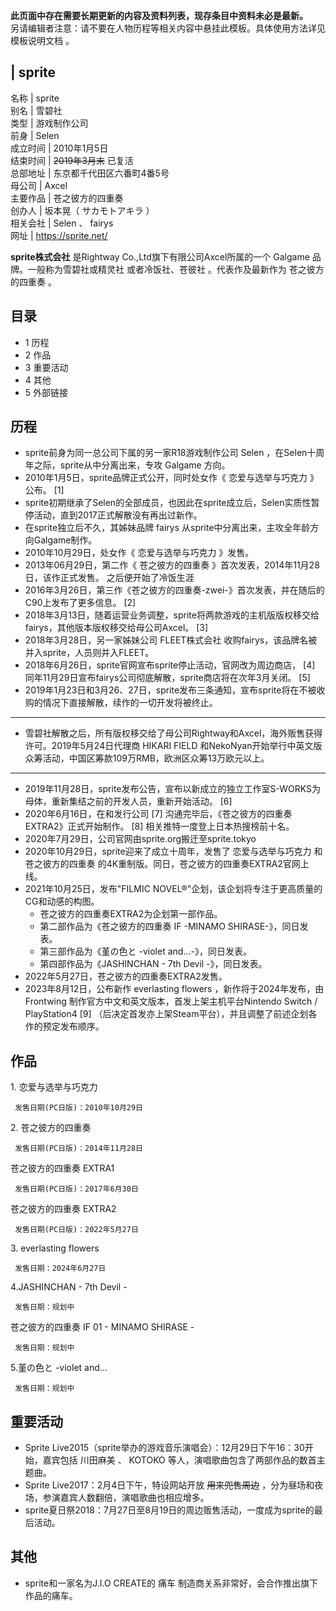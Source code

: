 **此页面中存在需要长期更新的内容及资料列表，现存条目中资料未必是最新。**  
另请编辑者注意：请不要在人物历程等相关内容中悬挂此模板。具体使用方法详见  模板说明文档  。

|  sprite  
---  
名称  |  sprite   
别名  |  雪碧社   
类型  |  游戏制作公司   
前身  |  Selen   
成立时间  |  2010年1月5日   
结束时间  |  ~~2019年3月末~~ 已复活   
总部地址  |  东京都千代田区六番町4番5号   
母公司  |  Axcel   
主要作品  |  苍之彼方的四重奏   
创办人  |  坂本晃（  サカモトアキラ  ）   
相关会社  |  Selen  、  fairys   
网址  |  https://sprite.net/   
  
**sprite株式会社** 是Rightway Co.,Ltd旗下有限公司Axcel所属的一个  Galgame  品牌。一般称为雪碧社或精灵社
或者冷饭社、苍彼社  。代表作及最新作为  苍之彼方的四重奏  。

##  目录

  * 1  历程 
  * 2  作品 
  * 3  重要活动 
  * 4  其他 
  * 5  外部链接 

##  历程

  * sprite前身为同一总公司下属的另一家R18游戏制作公司  Selen  ，在Selen十周年之际，sprite从中分离出来，专攻  Galgame  方向。 
  * 2010年1月5日，sprite品牌正式公开，同时处女作《  恋爱与选举与巧克力  》公布。  [1] 
  * sprite初期继承了Selen的全部成员，也因此在sprite成立后，Selen实质性暂停活动，直到2017正式解散没有再出过新作。 
  * 在sprite独立后不久，其姊妹品牌  fairys  从sprite中分离出来，主攻全年龄方向Galgame制作。 
  * 2010年10月29日，处女作《  恋爱与选举与巧克力  》发售。 
  * 2013年06月29日，第二作《  苍之彼方的四重奏  》首次发表，2014年11月28日，该作正式发售。  之后便开始了冷饭生涯 
  * 2016年3月26日，第三作《苍之彼方的四重奏-zwei-》首次发表，并在随后的C90上发布了更多信息。  [2] 
  * 2018年3月13日，随着运营业务调整，sprite将两款游戏的主机版版权移交给fairys，其他版本版权移交给母公司Axcel。  [3] 
  * 2018年3月28日，另一家姊妹公司  FLEET株式会社  收购fairys，该品牌名被并入sprite，人员则并入FLEET。 
  * 2018年6月26日，sprite官网宣布sprite停止活动，官网改为周边商店，  [4]  同年11月29日宣布fairys公司彻底解散，sprite商店将在次年3月关闭。  [5] 
  * 2019年1月23日和3月26、27日，sprite发布三条通知，宣布sprite将在不被收购的情况下直接解散，续作的一切开发将被终止。 

* * *

  * 雪碧社解散之后，所有版权移交给了母公司Rightway和Axcel，海外贩售获得许可。2019年5月24日代理商  HIKARI FIELD  和NekoNyan开始举行中英文版众筹活动，中国区筹款109万RMB，欧洲区众筹13万欧元以上。 

* * *

  * 2019年11月28日，sprite发布公告，宣布以新成立的独立工作室S-WORKS为母体，重新集结之前的开发人员，重新开始活动。  [6] 
  * 2020年6月16日，在和发行公司  [7]  沟通完毕后，《苍之彼方的四重奏 EXTRA2》正式开始制作。  [8]  相关推特一度登上日本热搜榜前十名。 
  * 2020年7月29日，公司官网由sprite.org搬迁至sprite.tokyo 
  * 2020年10月29日，sprite迎来了成立十周年，发售了  恋爱与选举与巧克力  和  苍之彼方的四重奏  的4K重制版。同日，苍之彼方的四重奏EXTRA2官网上线。 
  * 2021年10月25日，发布"FILMIC NOVEL®"企划，该企划将专注于更高质量的CG和动感的构图。 
    * 苍之彼方的四重奏EXTRA2为企划第一部作品。 
    * 第二部作品为《苍之彼方的四重奏 IF -MINAMO SHIRASE-》，同日发表。 
    * 第三部作品为《堇の色と -violet and…-》，同日发表。 
    * 第四部作品为《JASHINCHAN - 7th Devil -》，同日发表。 
  * 2022年5月27日，苍之彼方的四重奏EXTRA2发售。 
  * 2023年8月12日，公布新作  everlasting flowers  ，新作将于2024年发布，由  Frontwing  制作官方中文和英文版本，首发上架主机平台Nintendo Switch / PlayStation4  [9]  （后决定首发亦上架Steam平台），并且调整了前述企划各作的预定发布顺序。 

##  作品

1\.  恋爱与选举与巧克力

     发售日期(PC日版)：2010年10月29日 

2\.  苍之彼方的四重奏

     发售日期(PC日版)：2014年11月28日 

苍之彼方的四重奏 EXTRA1

     发售日期(PC日版)：2017年6月30日 

苍之彼方的四重奏 EXTRA2

     发售日期(PC日版)：2022年5月27日 

3\.  everlasting flowers

     发售日期：2024年6月27日 

4.JASHINCHAN - 7th Devil -

     发售日期：规划中 

苍之彼方的四重奏 IF 01 - MINAMO SHIRASE -

     发售日期：规划中 

5.堇の色と -violet and…

     发售日期：规划中 

##  重要活动

  * Sprite Live2015（sprite举办的游戏音乐演唱会）：12月29日下午16：30开始，嘉宾包括  川田麻美  、  KOTOKO  等人，演唱歌曲包含了两部作品的数首主题曲。 
  * Sprite Live2017：2月4日下午，特设网站开放 ~~用来兜售周边~~ ，分为昼场和夜场，参演嘉宾人数翻倍，演唱歌曲也相应增多。 
  * sprite夏日祭2018：7月27日至8月19日的周边贩售活动，一度成为sprite的最后活动。 

##  其他

  * sprite和一家名为J.I.O CREATE的  痛车  制造商关系非常好，会合作推出旗下作品的痛车。 